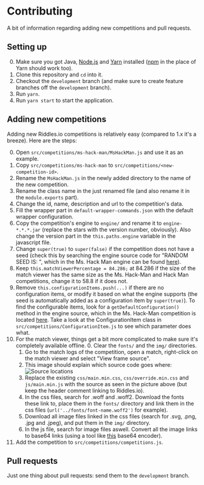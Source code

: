 # Contributing
A bit of information regarding adding new competitions and pull requests.

## Setting up
0. Make sure you got Java, [Node.js](https://nodejs.org/) and [Yarn](https://yarnpkg.com/) installed ([npm](https://www.npmjs.com/) in the place of Yarn should work too).
1. Clone this repository and `cd` into it.
2. Checkout the `development` branch (and make sure to create feature branches off the `development` branch).
3. Run `yarn`.
4. Run `yarn start` to start the application.

## Adding new competitions
Adding new Riddles.io competitions is relatively easy (compared to 1.x it's a breeze). Here are the steps:

0. Open `src/competitions/ms-hack-man/MsHackMan.js` and use it as an example.
1. Copy `src/competitions/ms-hack-man` to `src/competitions/<new-competition-id>`.
2. Rename the `MsHackMan.js` in the newly added directory to the name of the new competition.
3. Rename the class name in the just renamed file (and also rename it in the `module.exports` part).
4. Change the id, name, description and url to the competition's data.
5. Fill the wrapper part in `default-wrapper-commands.json` with the default wrapper configuration.
6. Copy the competition's engine to `engine/` and rename it to `engine-*.*.*.jar` (replace the stars with the version number, obviously). Also change the version part in the `this.paths.engine` variable in the javascript file.
7. Change `super(true)` to `super(false)` if the competition does not have a seed (check this by searching the engine source code for "RANDOM SEED IS: ", which in the Ms. Hack Man engine can be found [here](https://github.com/riddlesio/hack-man-2-engine/blob/development/src/java/io/riddles/hackman2/engine/HackMan2Engine.java#L236)).
8. Keep `this.matchViewerPercentage = 84.286;` at 84.286 if the size of the match viewer has the same size as the Ms. Hack-Man and Hack Man competitions, change it to 58.8 if it does not.
9. Remove `this.configurationItems.push(...)` if there are no configuration items, or modify it based on what the engine supports (the seed is automatically added as a configuration item by `super(true)`). To find the configurable items, look for a `getDefaultConfiguration()` method in the engine source, which in the Ms. Hack-Man competition is located [here](https://github.com/riddlesio/hack-man-2-engine/blob/development/src/java/io/riddles/hackman2/engine/HackMan2Engine.java#L63). Take a look at the ConfigurationItem class in `src/competitions/ConfigurationItem.js` to see which parameter does what.
10. For the match viewer, things get a bit more complicated to make sure it's completely available offline.
    0. Clear the `fonts/` and the `img/` directories.
    1. Go to the match logs of the competition, open a match, right-click on the match viewer and select "View frame source".
    2. This image should explain which source code goes where:
    ![Source locations](https://i.imgur.com/nMPG3jP.png)
    3. Replace the existing `css/main.min.css`, `css/override.min.css` and `js/main.min.js` with the source as seen in the picture above (but keep the header comment linking to Riddles.io).
    4. In the css files, search for .woff and .woff2. Download the fonts these link to, place them in the `fonts/` directory and link them in the css files (`url('../fonts/font-name.woff2')` for example).
    5. Download all image files linked in the css files (search for .svg, .png, .jpg and .jpeg), and put them in the `img/` directory.
    6. In the js file, search for image files aswell. Convert all the image links to base64 links (using a tool like [this](https://www.base64-image.de/) base64 encoder).
11. Add the competition to `src/competitions/competitions.js`.

## Pull requests
Just one thing about pull requests: send them to the `development` branch.
